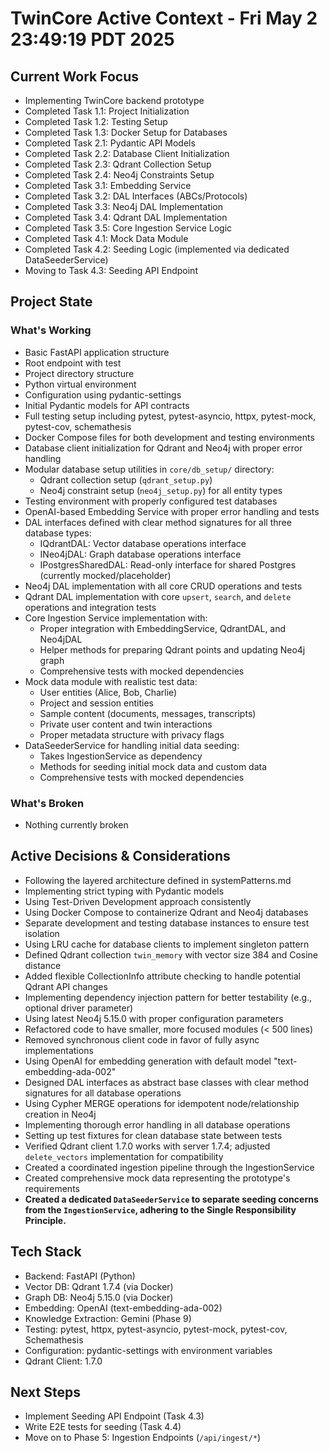 # TwinCore Active Context - Fri May  2 23:49:19 PDT 2025

## Current Work Focus
- Implementing TwinCore backend prototype
- Completed Task 1.1: Project Initialization
- Completed Task 1.2: Testing Setup
- Completed Task 1.3: Docker Setup for Databases
- Completed Task 2.1: Pydantic API Models
- Completed Task 2.2: Database Client Initialization
- Completed Task 2.3: Qdrant Collection Setup
- Completed Task 2.4: Neo4j Constraints Setup
- Completed Task 3.1: Embedding Service
- Completed Task 3.2: DAL Interfaces (ABCs/Protocols)
- Completed Task 3.3: Neo4j DAL Implementation
- Completed Task 3.4: Qdrant DAL Implementation
- Completed Task 3.5: Core Ingestion Service Logic
- Completed Task 4.1: Mock Data Module
- Completed Task 4.2: Seeding Logic (implemented via dedicated DataSeederService)
- Moving to Task 4.3: Seeding API Endpoint

## Project State
### What's Working
- Basic FastAPI application structure
- Root endpoint with test
- Project directory structure
- Python virtual environment
- Configuration using pydantic-settings
- Initial Pydantic models for API contracts
- Full testing setup including pytest, pytest-asyncio, httpx, pytest-mock, pytest-cov, schemathesis
- Docker Compose files for both development and testing environments
- Database client initialization for Qdrant and Neo4j with proper error handling
- Modular database setup utilities in `core/db_setup/` directory:
  - Qdrant collection setup (`qdrant_setup.py`)
  - Neo4j constraint setup (`neo4j_setup.py`) for all entity types
- Testing environment with properly configured test databases
- OpenAI-based Embedding Service with proper error handling and tests
- DAL interfaces defined with clear method signatures for all three database types:
  - IQdrantDAL: Vector database operations interface
  - INeo4jDAL: Graph database operations interface
  - IPostgresSharedDAL: Read-only interface for shared Postgres (currently mocked/placeholder)
- Neo4j DAL implementation with all core CRUD operations and tests
- Qdrant DAL implementation with core `upsert`, `search`, and `delete` operations and integration tests
- Core Ingestion Service implementation with:
  - Proper integration with EmbeddingService, QdrantDAL, and Neo4jDAL
  - Helper methods for preparing Qdrant points and updating Neo4j graph
  - Comprehensive tests with mocked dependencies
- Mock data module with realistic test data:
  - User entities (Alice, Bob, Charlie)
  - Project and session entities
  - Sample content (documents, messages, transcripts)
  - Private user content and twin interactions
  - Proper metadata structure with privacy flags
- DataSeederService for handling initial data seeding:
  - Takes IngestionService as dependency
  - Methods for seeding initial mock data and custom data
  - Comprehensive tests with mocked dependencies

### What's Broken
- Nothing currently broken

## Active Decisions & Considerations
- Following the layered architecture defined in systemPatterns.md
- Implementing strict typing with Pydantic models
- Using Test-Driven Development approach consistently
- Using Docker Compose to containerize Qdrant and Neo4j databases
- Separate development and testing database instances to ensure test isolation
- Using LRU cache for database clients to implement singleton pattern
- Defined Qdrant collection `twin_memory` with vector size 384 and Cosine distance
- Added flexible CollectionInfo attribute checking to handle potential Qdrant API changes
- Implementing dependency injection pattern for better testability (e.g., optional driver parameter)
- Using latest Neo4j 5.15.0 with proper configuration parameters
- Refactored code to have smaller, more focused modules (< 500 lines)
- Removed synchronous client code in favor of fully async implementations
- Using OpenAI for embedding generation with default model "text-embedding-ada-002"
- Designed DAL interfaces as abstract base classes with clear method signatures for all database operations
- Using Cypher MERGE operations for idempotent node/relationship creation in Neo4j
- Implementing thorough error handling in all database operations
- Setting up test fixtures for clean database state between tests
- Verified Qdrant client 1.7.0 works with server 1.7.4; adjusted `delete_vectors` implementation for compatibility
- Created a coordinated ingestion pipeline through the IngestionService
- Created comprehensive mock data representing the prototype's requirements
- **Created a dedicated `DataSeederService` to separate seeding concerns from the `IngestionService`, adhering to the Single Responsibility Principle.**

## Tech Stack
- Backend: FastAPI (Python)
- Vector DB: Qdrant 1.7.4 (via Docker)
- Graph DB: Neo4j 5.15.0 (via Docker)
- Embedding: OpenAI (text-embedding-ada-002)
- Knowledge Extraction: Gemini (Phase 9)
- Testing: pytest, httpx, pytest-asyncio, pytest-mock, pytest-cov, Schemathesis
- Configuration: pydantic-settings with environment variables
- Qdrant Client: 1.7.0

## Next Steps
- Implement Seeding API Endpoint (Task 4.3)
- Write E2E tests for seeding (Task 4.4)
- Move on to Phase 5: Ingestion Endpoints (`/api/ingest/*`)
